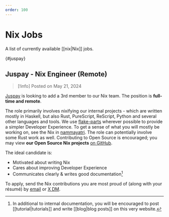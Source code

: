 ```yaml
---
order: 100
---
```


# Nix Jobs

A list of currently available [[nix|Nix]] jobs. 

{#juspay}
## Juspay - Nix Engineer (Remote)

>[!info] 
> Posted on May 21, 2024

[Juspay] is looking to add a 3rd member to our Nix team. The position is **full-time and remote**.

The role primarily involves nixifying our internal projects - which are written mostly in Haskell, but also Rust, PureScript, ReScript, Python and several other languages and tools. We use [flake-parts](https://community.flake.parts/) wherever possible to provide a simpler Developer Experience. To get a sense of what you will mostly be working on, see the Nix in [nammayatri]. The role can potentially involve some Rust work as well. Contributing to Open Source is encouraged; you may view **our Open Source Nix projects** [on GitHub][oss].

The ideal candidate is:

- Motivated about writing Nix
- Cares about improving Developer Experience
- Communicates clearly & writes good documentation[^this]

To apply, send the Nix contributions you are most proud of (along with your résumé) by [email](mailto:sridhar.ratnakumar@juspay.in) or [X DM](https://x.com/sridca).


[Juspay]: https://juspay.in/careers/
[nammayatri]: https://github.com/nammayatri/nammayatri
[oss]: https://github.com/orgs/juspay/repositories?type=source&q=nix+sort%3Astars

[^this]: In additional to internal documentation, you will be encouraged to post [[tutorial|tutorials]] and write [[blog|blog posts]] on this very website.
